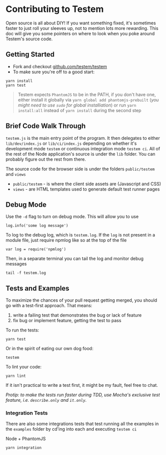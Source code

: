 Contributing to Testem
======================

Open source is all about DIY! If you want something fixed, it's sometimes faster to just roll your sleeves up, not to mention lots more rewarding. This doc will give you some pointers on where to look when you poke around Testem's source code.

Getting Started
---------------

* Fork and checkout [github.com/testem/testem](https://github.com/testem/testem)
* To make sure you're off to a good start:

```
yarn install
yarn test
```

> Testem expects `PhantomJS` to be in the PATH, if you don't have one,
> either install it globally via `yarn global add phantomjs-prebuilt`
> (*you might need to use `sudo` for global installiation*)
> or run `yarn install:all` instead of `yarn install` during the second step

Brief Code Walk Through
-----------------------

`testem.js` is the main entry point of the program. It then delegates to either `lib/dev/index.js` or `lib/ci/index.js` depending on whether it's development mode `testem` or continuous integration mode `testem ci`. All of the rest of the Node application's source is under the `lib` folder. You can probably figure out the rest from there.

The source code for the browser side is under the folders `public/testem` and `views`

* `public/testem` - is where the client side assets are (Javascript and CSS)
* `views` - are HTML templates used to generate default test runner pages

Debug Mode
----------

Use the `-d` flag to turn on debug mode. This will allow you to use

    log.info('some log message')

To log to the debug log, which is `testem.log`. If the `log` is not present in a module file, just require npmlog like so at the top of the file

    var log = require('npmlog')

Then, in a separate terminal you can tail the log and monitor debug messages

    tail -f testem.log

Tests and Examples
------------------

To maximize the chances of your pull request getting merged, you should go with a test-first approach. That means:

1. write a failing test that demonstrates the bug or lack of feature
2. fix bug or implement feature, getting the test to pass

To run the tests:

    yarn test

Or in the spirit of eating our own dog food:

    testem

To lint your code:

    yarn lint

If it isn't practical to write a test first, it might be my fault, feel free to chat.

*Protip: to make the tests run faster during TDD, use Mocha's exclusive test feature, i.e. `describe.only` and `it.only`.*


### Integration Tests

There are also some integrations tests that test running all the examples in the `examples` folder by cd'ing into each and executing `testem ci`

Node + PhantomJS

    yarn integration
